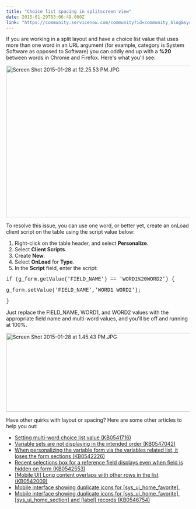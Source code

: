 ```yaml
---
title: "Choice list spacing in splitscreen view"
date: 2015-01-29T03:06:49.000Z
link: "https://community.servicenow.com/community?id=community_blog&sys_id=44ac2225dbd0dbc01dcaf3231f9619dc"
---
```

<p>If you are working in a split layout and have a choice list value that uses more than one word in an URL argument (for example, category is System Software as opposed to Software) you can oddly end up with a <strong>%20</strong> between words in Chrome and Firefox. Here's what you'll see:</p><p></p><p><img   alt="Screen Shot 2015-01-28 at 12.25.53 PM.JPG" class="jive-image image-4" height="414" src="164b418edb14130468c1fb651f961922.iix" style="height: 414px; width: 830.68px;" width="831"/></p><p></p><p></p><p>To resolve this issue, you can use one word, or better yet, create an onLoad client script on the table using the script value below:</p><p></p><ol><li>Right-click on the table header, and select <strong>Personalize</strong>.</li><li>Select <strong>Client Scripts</strong>.</li><li>Create <strong>New</strong>.</li><li>Select <strong>OnLoad</strong> for <strong>Type</strong>.</li><li>In the <strong>Script</strong> field, enter the script:</li></ol><p></p><p><span style="font-family: courier new,courier;">if (g_form.getValue('FIELD_NAME') == 'WORD1%20WORD2') { </span></p><p><span style="font-family: courier new,courier;">g_form.setValue('FIELD_NAME','WORD1 WORD2'); </span></p><p><span style="font-family: courier new,courier;">} </span></p><p></p><p>Just replace the FIELD_NAME, WORD1, and WORD2 values with the appropriate field name and multi-word values, and you'll be off and running at 100%.</p><p></p><p><img   alt="Screen Shot 2015-01-28 at 1.45.43 PM.JPG" class="image-1 jive-image" src="c783600edb9c5304b322f4621f961933.iix" style="height: 215px; width: 620px;"/></p><p></p><p>Have other quirks with layout or spacing? Here are some other articles to help you out:</p><ul><li><a title="i.service-now.com/kb_view.do?sysparm_article=KB0541716" href="https://hi.service-now.com/kb_view.do?sysparm_article=KB0541716">Setting multi-word choice list value</a><a title="i.service-now.com/kb_view.do?sysparm_article=KB0541716" href="https://hi.service-now.com/kb_view.do?sysparm_article=KB0541716"> (KB0541716)</a></li><li><a title="i.service-now.com/kb_view.do?sysparm_article=KB0547042" href="https://hi.service-now.com/kb_view.do?sysparm_article=KB0547042">Variable sets are not displaying in the intended order (KB0547042)</a></li><li><a title="i.service-now.com/kb_view.do?sysparm_article=KB0542226" href="https://hi.service-now.com/kb_view.do?sysparm_article=KB0542226">When personalizing the variable form via the variables related list, it loses the form sections (KB0542226)</a></li><li><a title="i.service-now.com/kb_view.do?sysparm_article=KB0542553" href="https://hi.service-now.com/kb_view.do?sysparm_article=KB0542553">Recent selections box for a reference field displays even when field is hidden on form (KB0542553)</a></li><li><a title="i.service-now.com/kb_view.do?sysparm_article=KB0542009" href="https://hi.service-now.com/kb_view.do?sysparm_article=KB0542009">[Mobile UI] Long content overlaps with other rows in the list (KB0542009)</a></li><li><a title="i.service-now.com/kb_view.do?sysparm_article=KB0546754" href="https://hi.service-now.com/kb_view.do?sysparm_article=KB0546754">Mobile interface showing duplicate icons for [sys_ui_home_favorite], </a></li><li><a title="i.service-now.com/kb_view.do?sysparm_article=KB0546754" href="https://hi.service-now.com/kb_view.do?sysparm_article=KB0546754">Mobile interface showing duplicate icons for [sys_ui_home_favorite], [sys_ui_home_section] and [label] records (KB0546754)</a></li></ul>